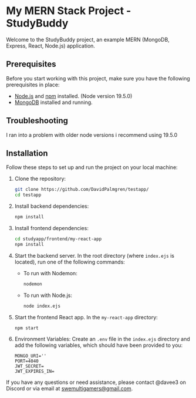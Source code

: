 # My MERN Stack Project - StudyBuddy

Welcome to the StudyBuddy project, an example MERN (MongoDB, Express, React, Node.js) application.

## Prerequisites

Before you start working with this project, make sure you have the following prerequisites in place:

- [Node.js](https://nodejs.org/) and [npm](https://www.npmjs.com/) installed. (Node version 19.5.0)
- [MongoDB](https://www.mongodb.com/) installed and running.

## Troubleshooting
I ran into a problem with older node versions i recommend using 19.5.0

## Installation

Follow these steps to set up and run the project on your local machine:

1. Clone the repository:

    ```bash
    git clone https://github.com/DavidPalmgren/testapp/
    cd testapp
    ```

2. Install backend dependencies:

    ```bash
    npm install
    ```

3. Install frontend dependencies:

    ```bash
    cd studyapp/frontend/my-react-app
    npm install
    ```

4. Start the backend server. In the root directory (where `index.ejs` is located), run one of the following commands:

    - To run with Nodemon:
    
      ```bash
      nodemon
      ```

    - To run with Node.js:
    
      ```bash
      node index.ejs
      ```

5. Start the frontend React app. In the `my-react-app` directory:

    ```bash
    npm start
    ```

6. Environment Variables: Create an `.env` file in the `index.ejs` directory and add the following variables, which should have been provided to you:

    ```dotenv
    MONGO_URI=''
    PORT=4040
    JWT_SECRET=
    JWT_EXPIRES_IN=
    ```

If you have any questions or need assistance, please contact @davee3 on Discord or via email at swemultigamers@gmail.com.
